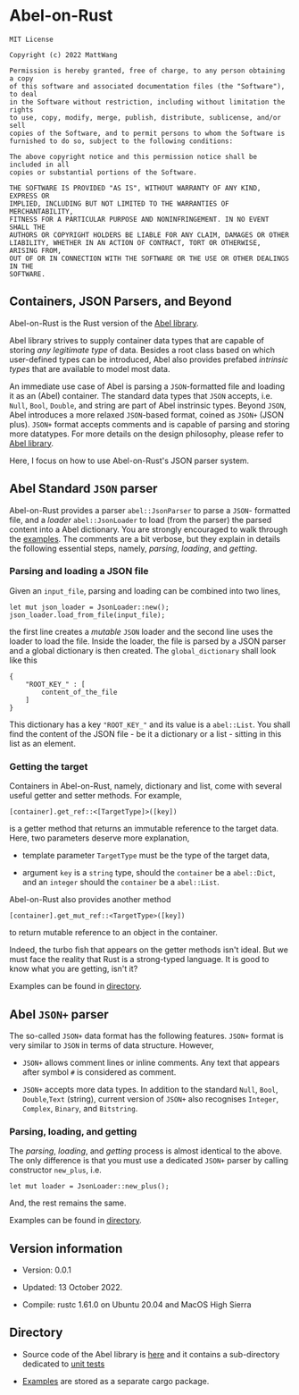 # Abel-on-Rust

```
MIT License

Copyright (c) 2022 MattWang

Permission is hereby granted, free of charge, to any person obtaining a copy
of this software and associated documentation files (the "Software"), to deal
in the Software without restriction, including without limitation the rights
to use, copy, modify, merge, publish, distribute, sublicense, and/or sell
copies of the Software, and to permit persons to whom the Software is
furnished to do so, subject to the following conditions:

The above copyright notice and this permission notice shall be included in all
copies or substantial portions of the Software.

THE SOFTWARE IS PROVIDED "AS IS", WITHOUT WARRANTY OF ANY KIND, EXPRESS OR
IMPLIED, INCLUDING BUT NOT LIMITED TO THE WARRANTIES OF MERCHANTABILITY,
FITNESS FOR A PARTICULAR PURPOSE AND NONINFRINGEMENT. IN NO EVENT SHALL THE
AUTHORS OR COPYRIGHT HOLDERS BE LIABLE FOR ANY CLAIM, DAMAGES OR OTHER
LIABILITY, WHETHER IN AN ACTION OF CONTRACT, TORT OR OTHERWISE, ARISING FROM,
OUT OF OR IN CONNECTION WITH THE SOFTWARE OR THE USE OR OTHER DEALINGS IN THE
SOFTWARE.
```
## Containers, JSON Parsers, and Beyond

Abel-on-Rust is the Rust version of the [Abel library](https://www.github.com/wang-xman/Abel).  

Abel library strives to supply container data types that are capable of storing
*any legitimate type* of data. Besides a root class based on which user-defined
types can be introduced, Abel also provides prefabed *intrinsic types* that are
available to model most data.

An immediate use case of Abel is parsing a `JSON`-formatted file and loading
it as an (Abel) container. The standard data types that `JSON` accepts, i.e.
`Null`, `Bool`, `Double`, and string are part of Abel instrinsic types.
Beyond `JSON`, Abel introduces a more relaxed `JSON`-based format, coined as
`JSON+` (JSON plus). `JSON+` format accepts comments and is capable of parsing
and storing more datatypes. For more details on the design philosophy, please
refer to [Abel library](https://www.github.com/wang-xman/Abel).

Here, I focus on how to use Abel-on-Rust's JSON parser system.

## Abel Standard `JSON` parser

Abel-on-Rust provides a parser `abel::JsonParser` to parse a `JSON`-
formatted file, and a *loader* `abel::JsonLoader` to load (from the
parser) the parsed content into a Abel dictionary. You are strongly encouraged
to walk through the [examples](/examples). The comments
are a bit verbose, but they explain in details the following essential
steps, namely, *parsing*, *loading*, and *getting*.

### Parsing and loading a JSON file

Given an `input_file`, parsing and loading can be combined into two lines,
```
let mut json_loader = JsonLoader::new();
json_loader.load_from_file(input_file);
```
the first line creates a *mutable* `JSON` loader and the second line uses the
loader to load the file. Inside
the loader, the file is parsed by a JSON parser and a global dictionary
is then created. The `global_dictionary` shall look like this
```
{
    "ROOT_KEY_" : [
        content_of_the_file
    ]
}
```
This dictionary has a key `"ROOT_KEY_"` and its value is a `abel::List`. You
shall find the content of the JSON file - be it a dictionary or a list - sitting
in this list as an element.

### Getting the target

Containers in Abel-on-Rust, namely, dictionary and list, come with several
useful getter and setter methods. For example,
```
[container].get_ref::<[TargetType]>([key])
```
is a getter method that returns an immutable reference to the target data. 
Here, two parameters deserve more explanation,

- template parameter `TargetType` must be the type of the target data,

- argument `key` is a `string` type, should the `container` be a `abel::Dict`,
  and an `integer` should the `container` be a `abel::List`.

Abel-on-Rust also provides another method
```
[container].get_mut_ref::<TargetType>([key])
```
to return mutable reference to an object in the container.

Indeed, the turbo fish that appears on the getter methods isn't ideal. But
we must face the reality that Rust is a strong-typed language. It is good to know what you are getting, isn't it?

Examples can be found in [directory](/examples/).

## Abel `JSON+` parser

The so-called `JSON+` data format has the following features. `JSON+` format
is very similar to `JSON` in terms of data structure. However,

- `JSON+` allows comment lines or inline comments. Any text that appears
  after symbol `#` is considered as comment.

- `JSON+` accepts more data types. In addition to the standard `Null`, `Bool`,
  `Double`,`Text` (string), current version of `JSON+` also recognises
  `Integer`, `Complex`, `Binary`, and `Bitstring`.

### Parsing, loading, and getting

The *parsing*, *loading*, and *getting* process is almost identical to the above. The only difference is that you must use a dedicated `JSON+` parser
by calling constructor `new_plus`, i.e.
```
let mut loader = JsonLoader::new_plus();
```

And, the rest remains the same.

Examples can be found in [directory](/examples/).

## Version information

- Version: 0.0.1

- Updated: 13 October 2022.

- Compile:  rustc 1.61.0 on Ubuntu 20.04 and MacOS High Sierra

## Directory

- Source code of the Abel library is [here](/abel/src) and it contains a sub-directory dedicated to [unit tests](/abel/src/unittest)

- [Examples](/examples) are stored as a separate cargo package. 

